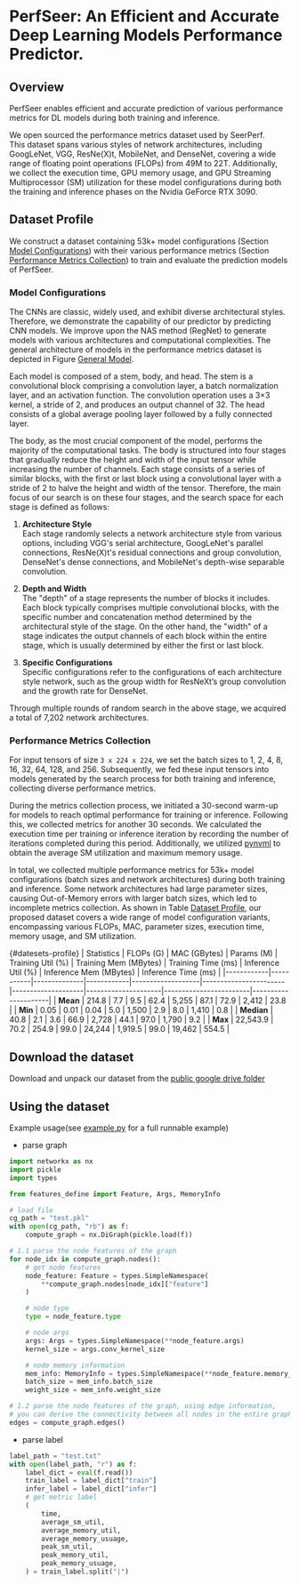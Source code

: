 # PerfSeer: An Efficient and Accurate Deep Learning Models Performance Predictor.
## Overview
PerfSeer enables efficient and accurate prediction of various performance metrics for DL models during both training and inference.

We open sourced the performance metrics dataset used by SeerPerf.  
This dataset spans various styles of network architectures, including GoogLeNet, VGG, ResNe(X)t, MobileNet, and DenseNet, covering a wide range of floating point operations (FLOPs) from 49M to 22T. Additionally, we collect the execution time, GPU memory usage, and GPU Streaming Multiprocessor (SM) utilization for these model configurations during both the training and inference phases on the Nvidia GeForce RTX 3090.

## Dataset Profile


We construct a dataset containing 53k+ model configurations (Section [Model Configurations](#general-model)) with their various performance metrics (Section [Performance Metrics Collection](#metrics-collection)) to train and evaluate the prediction models of PerfSeer.

### Model Configurations

The CNNs are classic, widely used, and exhibit diverse architectural styles. Therefore, we demonstrate the capability of our predictor by predicting CNN models. We improve upon the NAS method (RegNet) to generate models with various architectures and computational complexities. The general architecture of models in the performance metrics dataset is depicted in Figure [General Model](#general-model). 

Each model is composed of a stem, body, and head. The stem is a convolutional block comprising a convolution layer, a batch normalization layer, and an activation function. The convolution operation uses a 3×3 kernel, a stride of 2, and produces an output channel of 32. The head consists of a global average pooling layer followed by a fully connected layer.

The body, as the most crucial component of the model, performs the majority of the computational tasks. The body is structured into four stages that gradually reduce the height and width of the input tensor while increasing the number of channels. Each stage consists of a series of similar blocks, with the first or last block using a convolutional layer with a stride of 2 to halve the height and width of the tensor. Therefore, the main focus of our search is on these four stages, and the search space for each stage is defined as follows:

1. **Architecture Style**  
   Each stage randomly selects a network architecture style from various options, including VGG's serial architecture, GoogLeNet's parallel connections, ResNe(X)t's residual connections and group convolution, DenseNet's dense connections, and MobileNet's depth-wise separable convolution.

2. **Depth and Width**  
   The "depth" of a stage represents the number of blocks it includes. Each block typically comprises multiple convolutional blocks, with the specific number and concatenation method determined by the architectural style of the stage. On the other hand, the "width" of a stage indicates the output channels of each block within the entire stage, which is usually determined by either the first or last block.

3. **Specific Configurations**  
   Specific configurations refer to the configurations of each architecture style network, such as the group width for ResNeXt’s group convolution and the growth rate for DenseNet.

Through multiple rounds of random search in the above stage, we acquired a total of 7,202 network architectures.

### Performance Metrics Collection

For input tensors of size `3 x 224 x 224`, we set the batch sizes to 1, 2, 4, 8, 16, 32, 64, 128, and 256. Subsequently, we fed these input tensors into models generated by the search process for both training and inference, collecting diverse performance metrics.

During the metrics collection process, we initiated a 30-second warm-up for models to reach optimal performance for training or inference. Following this, we collected metrics for another 30 seconds. We calculated the execution time per training or inference iteration by recording the number of iterations completed during this period. Additionally, we utilized [pynvml](https://pypi.org/project/pynvml) to obtain the average SM utilization and maximum memory usage.

In total, we collected multiple performance metrics for 53k+ model configurations (batch sizes and network architectures) during both training and inference. Some network architectures had large parameter sizes, causing Out-of-Memory errors with larger batch sizes, which led to incomplete metrics collection. As shown in Table [Dataset Profile](#datesets-profile), our proposed dataset covers a wide range of model configuration variants, encompassing various FLOPs, MAC, parameter sizes, execution time, memory usage, and SM utilization.

{#datesets-profile}
| Statistics | FLOPs (G) | MAC (GBytes) | Params (M) | Training Util (%) | Training Mem (MBytes) | Training Time (ms) | Inference Util (%) | Inference Mem (MBytes) | Inference Time (ms) |
|------------|-----------|--------------|------------|-------------------|-----------------------|--------------------|---------------------|------------------------|---------------------|
| **Mean**   | 214.8     | 7.7          | 9.5        | 62.4              | 5,255                 | 87.1               | 72.9                | 2,412                  | 23.8                |
| **Min**    | 0.05      | 0.01         | 0.04       | 5.0               | 1,500                 | 2.9                | 8.0                 | 1,410                  | 0.8                 |
| **Median** | 40.8      | 2.1          | 3.6        | 66.9              | 2,728                 | 44.1               | 97.0                | 1,790                  | 9.2                 |
| **Max**    | 22,543.9  | 70.2         | 254.9      | 99.0              | 24,244                | 1,919.5            | 99.0                | 19,462                 | 554.5               |





## Download the dataset 
Download and unpack our dataset from the [public google drive folder](https://drive.google.com/drive/folders/15anTR-bBTTfvXx9aQXp1BlMcqXjJsmmW?usp=sharing)

## Using the dataset
Example usage(see [example.py](util_dataset/example.py) for a full runnable example)
- parse graph
```python
import networkx as nx
import pickle
import types

from features_define import Feature, Args, MemoryInfo

# load file
cg_path = "test.pkl"
with open(cg_path, "rb") as f:
    compute_graph = nx.DiGraph(pickle.load(f))

# 1.1 parse the node features of the graph
for node_idx in compute_graph.nodes():
    # get node features
    node_feature: Feature = types.SimpleNamespace(
        **compute_graph.nodes[node_idx]["feature"]
    )

    # node type
    type = node_feature.type

    # node args
    args: Args = types.SimpleNamespace(**node_feature.args)
    kernel_size = args.conv_kernel_size

    # node memory information
    mem_info: MemoryInfo = types.SimpleNamespace(**node_feature.memory_info)
    batch_size = mem_info.batch_size
    weight_size = mem_info.weight_size

# 1.2 parse the node features of the graph, using edge information,
# you can derive the connectivity between all nodes in the entire graph.
edges = compute_graph.edges()
```
- parse label
```python
label_path = "test.txt"
with open(label_path, "r") as f:
    label_dict = eval(f.read())
    train_label = label_dict["train"]
    infer_label = label_dict["infer"]
    # get metric label
    (
        time,
        average_sm_util,
        average_memory_util,
        average_memory_usuage,
        peak_sm_util,
        peak_memory_util,
        peak_memory_usuage,
    ) = train_label.split("|")
```

